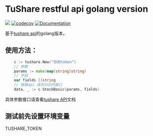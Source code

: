 # TuShare restful api golang version
![](https://travis-ci.org/ShawnRong/tushare-go.svg?branch=master)
[![codecov](https://codecov.io/gh/ShawnRong/tushare-go/branch/master/graph/badge.svg)](https://codecov.io/gh/ShawnRong/tushare-go)
[![Documentation](https://godoc.org/github.com/ShawnRong/tushare-go?status.svg)](https://godoc.org/github.com/ShawnRong/tushare-go)


基于[tushare api](https://tushare.pro/document/2)的golang版本。
## 使用方法：
```go
	c := tushare.New("你的token")
	// 参数
	params := make(map[string]string)
	// 字段
	var fields []string
	// 根据api 请求对应的接口
	data, _ := c.StockBasic(params, fields)	
```

具体参数接口请查看[tushare API](https://tushare.pro/document/2)文档

## 测试前先设置环境变量
TUSHARE_TOKEN